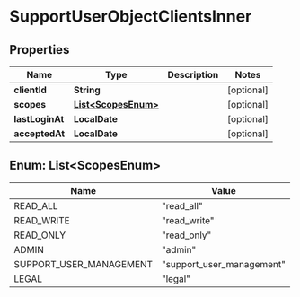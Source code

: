 

# SupportUserObjectClientsInner


## Properties

| Name | Type | Description | Notes |
|------------ | ------------- | ------------- | -------------|
|**clientId** | **String** |  |  [optional] |
|**scopes** | [**List&lt;ScopesEnum&gt;**](#List&lt;ScopesEnum&gt;) |  |  [optional] |
|**lastLoginAt** | **LocalDate** |  |  [optional] |
|**acceptedAt** | **LocalDate** |  |  [optional] |



## Enum: List&lt;ScopesEnum&gt;

| Name | Value |
|---- | -----|
| READ_ALL | &quot;read_all&quot; |
| READ_WRITE | &quot;read_write&quot; |
| READ_ONLY | &quot;read_only&quot; |
| ADMIN | &quot;admin&quot; |
| SUPPORT_USER_MANAGEMENT | &quot;support_user_management&quot; |
| LEGAL | &quot;legal&quot; |



